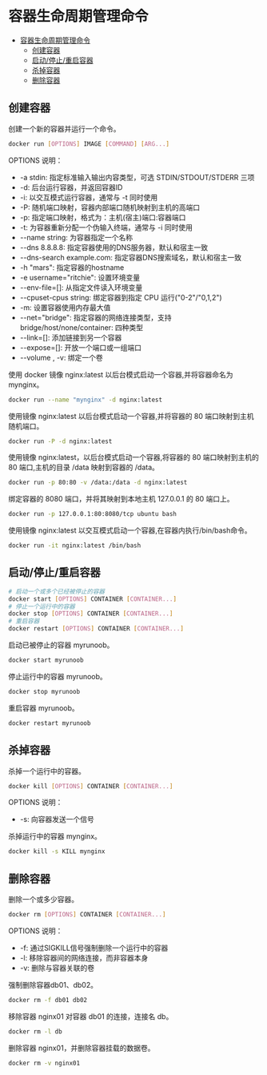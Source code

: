 # 容器生命周期管理命令

- [容器生命周期管理命令](#%e5%ae%b9%e5%99%a8%e7%94%9f%e5%91%bd%e5%91%a8%e6%9c%9f%e7%ae%a1%e7%90%86%e5%91%bd%e4%bb%a4)
  - [创建容器](#%e5%88%9b%e5%bb%ba%e5%ae%b9%e5%99%a8)
  - [启动/停止/重启容器](#%e5%90%af%e5%8a%a8%e5%81%9c%e6%ad%a2%e9%87%8d%e5%90%af%e5%ae%b9%e5%99%a8)
  - [杀掉容器](#%e6%9d%80%e6%8e%89%e5%ae%b9%e5%99%a8)
  - [删除容器](#%e5%88%a0%e9%99%a4%e5%ae%b9%e5%99%a8)

## 创建容器

创建一个新的容器并运行一个命令。

```sh
docker run [OPTIONS] IMAGE [COMMAND] [ARG...]
```

OPTIONS 说明：

- -a stdin: 指定标准输入输出内容类型，可选 STDIN/STDOUT/STDERR 三项
- -d: 后台运行容器，并返回容器ID
- -i: 以交互模式运行容器，通常与 -t 同时使用
- -P: 随机端口映射，容器内部端口随机映射到主机的高端口
- -p: 指定端口映射，格式为：主机(宿主)端口:容器端口
- -t: 为容器重新分配一个伪输入终端，通常与 -i 同时使用
- --name string: 为容器指定一个名称
- --dns 8.8.8.8: 指定容器使用的DNS服务器，默认和宿主一致
- --dns-search example.com: 指定容器DNS搜索域名，默认和宿主一致
- -h "mars": 指定容器的hostname
- -e username="ritchie": 设置环境变量
- --env-file=[]: 从指定文件读入环境变量
- --cpuset-cpus string: 绑定容器到指定 CPU 运行("0-2"/"0,1,2")
- -m: 设置容器使用内存最大值
- --net="bridge": 指定容器的网络连接类型，支持 bridge/host/none/container: 四种类型
- --link=[]: 添加链接到另一个容器
- --expose=[]: 开放一个端口或一组端口
- --volume , -v: 绑定一个卷

使用 docker 镜像 nginx:latest 以后台模式启动一个容器,并将容器命名为 mynginx。

```sh
docker run --name "mynginx" -d nginx:latest
```

使用镜像 nginx:latest 以后台模式启动一个容器,并将容器的 80 端口映射到主机随机端口。

```sh
docker run -P -d nginx:latest
```

使用镜像 nginx:latest，以后台模式启动一个容器,将容器的 80 端口映射到主机的 80 端口,主机的目录 /data 映射到容器的 /data。

```sh
docker run -p 80:80 -v /data:/data -d nginx:latest
```

绑定容器的 8080 端口，并将其映射到本地主机 127.0.0.1 的 80 端口上。

```sh
docker run -p 127.0.0.1:80:8080/tcp ubuntu bash
```

使用镜像 nginx:latest 以交互模式启动一个容器,在容器内执行/bin/bash命令。

```sh
docker run -it nginx:latest /bin/bash
```

## 启动/停止/重启容器

```sh
# 启动一个或多个已经被停止的容器
docker start [OPTIONS] CONTAINER [CONTAINER...]
# 停止一个运行中的容器
docker stop [OPTIONS] CONTAINER [CONTAINER...]
# 重启容器
docker restart [OPTIONS] CONTAINER [CONTAINER...]
```

启动已被停止的容器 myrunoob。

```sh
docker start myrunoob
```

停止运行中的容器 myrunoob。

```sh
docker stop myrunoob
```

重启容器 myrunoob。

```sh
docker restart myrunoob
```

## 杀掉容器

杀掉一个运行中的容器。

```sh
docker kill [OPTIONS] CONTAINER [CONTAINER...]
```

OPTIONS 说明：

- -s: 向容器发送一个信号

杀掉运行中的容器 mynginx。

```sh
docker kill -s KILL mynginx
```

## 删除容器

删除一个或多少容器。

```sh
docker rm [OPTIONS] CONTAINER [CONTAINER...]
```

OPTIONS 说明：

- -f: 通过SIGKILL信号强制删除一个运行中的容器
- -l: 移除容器间的网络连接，而非容器本身
- -v: 删除与容器关联的卷

强制删除容器db01、db02。

```sh
docker rm -f db01 db02
```

移除容器 nginx01 对容器 db01 的连接，连接名 db。

```sh
docker rm -l db
```

删除容器 nginx01，并删除容器挂载的数据卷。

```sh
docker rm -v nginx01
```
